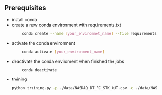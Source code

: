 ## Prerequisites
* install conda
* create a new conda environment with requirements.txt
```bash
        conda create --name [your_enviromnet_name] --file requirements.txt
```
* activate the conda environment
```bash
        conda activate [your_environment_name]
```
* deactivate the conda enviroment when finished the jobs
```bash
        conda deactivate
```

* training
  ```bash
  python training.py -p ./data/NASDAQ_DT_FC_STK_QUT.csv -c ./data/NASDAQ_FC_STK_IEM_IFO.csv -b 100 -e 100 -l 0.0001
  ```
